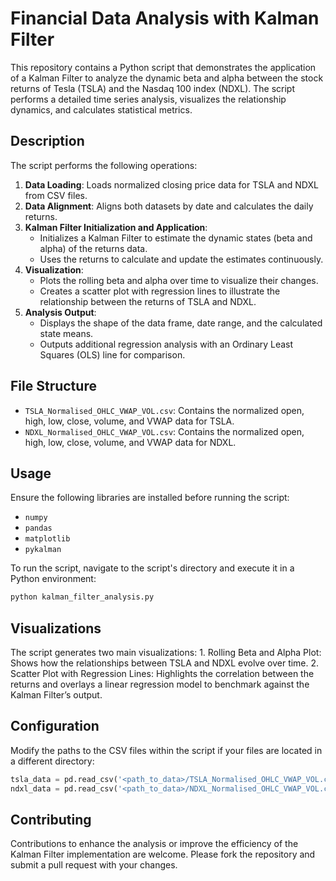 # Financial Data Analysis with Kalman Filter

This repository contains a Python script that demonstrates the application of a Kalman Filter to analyze the dynamic beta and alpha between the stock returns of Tesla (TSLA) and the Nasdaq 100 index (NDXL). The script performs a detailed time series analysis, visualizes the relationship dynamics, and calculates statistical metrics.

## Description

The script performs the following operations:

1. **Data Loading**: Loads normalized closing price data for TSLA and NDXL from CSV files.
2. **Data Alignment**: Aligns both datasets by date and calculates the daily returns.
3. **Kalman Filter Initialization and Application**:
   - Initializes a Kalman Filter to estimate the dynamic states (beta and alpha) of the returns data.
   - Uses the returns to calculate and update the estimates continuously.
4. **Visualization**:
   - Plots the rolling beta and alpha over time to visualize their changes.
   - Creates a scatter plot with regression lines to illustrate the relationship between the returns of TSLA and NDXL.
5. **Analysis Output**:
   - Displays the shape of the data frame, date range, and the calculated state means.
   - Outputs additional regression analysis with an Ordinary Least Squares (OLS) line for comparison.

## File Structure

- `TSLA_Normalised_OHLC_VWAP_VOL.csv`: Contains the normalized open, high, low, close, volume, and VWAP data for TSLA.
- `NDXL_Normalised_OHLC_VWAP_VOL.csv`: Contains the normalized open, high, low, close, volume, and VWAP data for NDXL.

## Usage

Ensure the following libraries are installed before running the script:

- `numpy`
- `pandas`
- `matplotlib`
- `pykalman`

To run the script, navigate to the script's directory and execute it in a Python environment:

```bash
python kalman_filter_analysis.py
```

## Visualizations

The script generates two main visualizations:
	1.	Rolling Beta and Alpha Plot: Shows how the relationships between TSLA and NDXL evolve over time.
	2.	Scatter Plot with Regression Lines: Highlights the correlation between the returns and overlays a linear regression model to benchmark against the Kalman Filter’s output.

## Configuration

Modify the paths to the CSV files within the script if your files are located in a different directory:

```python
tsla_data = pd.read_csv('<path_to_data>/TSLA_Normalised_OHLC_VWAP_VOL.csv', index_col='Date', parse_dates=True)
ndxl_data = pd.read_csv('<path_to_data>/NDXL_Normalised_OHLC_VWAP_VOL.csv', index_col='Date', parse_dates=True)
```

## Contributing

Contributions to enhance the analysis or improve the efficiency of the Kalman Filter implementation are welcome. Please fork the repository and submit a pull request with your changes.



























